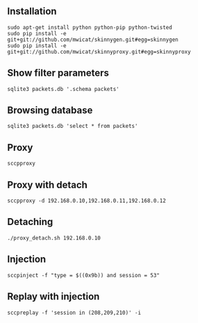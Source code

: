 ## Installation

    sudo apt-get install python python-pip python-twisted
    sudo pip install -e git+git://github.com/mwicat/skinnygen.git#egg=skinnygen
    sudo pip install -e git+git://github.com/mwicat/skinnyproxy.git#egg=skinnyproxy


## Show filter parameters

    sqlite3 packets.db '.schema packets'
    
## Browsing database

    sqlite3 packets.db 'select * from packets'

## Proxy
    
    sccpproxy

## Proxy with detach
    
    sccpproxy -d 192.168.0.10,192.168.0.11,192.168.0.12

## Detaching

    ./proxy_detach.sh 192.168.0.10

## Injection

    sccpinject -f "type = $((0x9b)) and session = 53"
    
## Replay with injection

    sccpreplay -f 'session in (208,209,210)' -i

